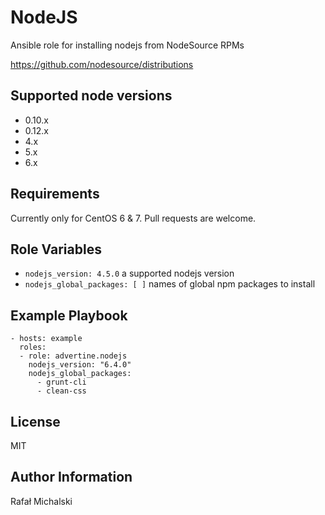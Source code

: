 NodeJS
======

Ansible role for installing nodejs from NodeSource RPMs

https://github.com/nodesource/distributions


Supported node versions
-----------------------

* 0.10.x
* 0.12.x
* 4.x
* 5.x
* 6.x

Requirements
------------

Currently only for CentOS 6 & 7. Pull requests are welcome.


Role Variables
--------------

* `nodejs_version: 4.5.0` a supported nodejs version
* `nodejs_global_packages: [ ]` names of global npm packages to install

Example Playbook
----------------

    - hosts: example
      roles:
      - role: advertine.nodejs
        nodejs_version: "6.4.0"
        nodejs_global_packages:
          - grunt-cli
          - clean-css

License
-------

MIT

Author Information
------------------

Rafał Michalski

